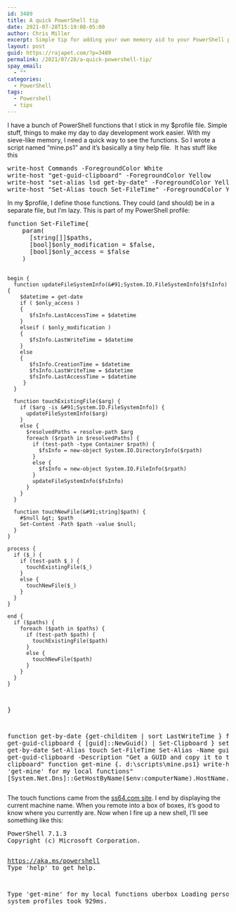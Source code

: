 ```yaml
---
id: 3489
title: A quick PowerShell tip
date: 2021-07-28T15:19:08-05:00
author: Chris Miller
excerpt: Simple tip for adding your own memory aid to your PowerShell profile.
layout: post
guid: https://rajapet.com/?p=3489
permalink: /2021/07/28/a-quick-powershell-tip/
spay_email:
  - ""
categories:
  - PowerShell
tags:
  - Powershell
  - tips
---
```

I have a bunch of PowerShell functions that I stick in my $profile file. Simple stuff, things to make my day to day development work easier. With my sieve-like memory, I need a quick way to see the functions. So I wrote a script named &#8220;mine.ps1&#8221; and it&#8217;s basically a tiny help file.  It has stuff like this

<div class="wp-block-syntaxhighlighter-code ">
  <pre class="brush: powershell; title: ; notranslate" title="">
write-host Commands -ForegroundColor White
write-host "get-guid-clipboard" -ForegroundColor Yellow
write-host "set-alias lsd get-by-date" -ForegroundColor Yellow
write-host "Set-Alias touch Set-FileTime" -ForegroundColor Yellow
</pre>
</div>

In my $profile, I define those functions. They could (and should) be in a separate file, but I&#8217;m lazy. This is part of my PowerShell profile:

<div class="wp-block-syntaxhighlighter-code ">
  <pre class="brush: powershell; title: ; notranslate" title="">
function Set-FileTime{
    param(
      &#91;string&#91;]]$paths,
      &#91;bool]$only_modification = $false,
      &#91;bool]$only_access = $false
    )
  
    begin {
      function updateFileSystemInfo(&#91;System.IO.FileSystemInfo]$fsInfo) {
        $datetime = get-date
        if ( $only_access )
        {
           $fsInfo.LastAccessTime = $datetime
        }
        elseif ( $only_modification )
        {
           $fsInfo.LastWriteTime = $datetime
        }
        else
        {
           $fsInfo.CreationTime = $datetime
           $fsInfo.LastWriteTime = $datetime
           $fsInfo.LastAccessTime = $datetime
         }
      }
     
      function touchExistingFile($arg) {
        if ($arg -is &#91;System.IO.FileSystemInfo]) {
          updateFileSystemInfo($arg)
        }
        else {
          $resolvedPaths = resolve-path $arg
          foreach ($rpath in $resolvedPaths) {
            if (test-path -type Container $rpath) {
              $fsInfo = new-object System.IO.DirectoryInfo($rpath)
            }
            else {
              $fsInfo = new-object System.IO.FileInfo($rpath)
            }
            updateFileSystemInfo($fsInfo)
          }
        }
      }
     
      function touchNewFile(&#91;string]$path) {
        #$null &gt; $path
        Set-Content -Path $path -value $null;
      }
    }
   
    process {
      if ($_) {
        if (test-path $_) {
          touchExistingFile($_)
        }
        else {
          touchNewFile($_)
        }
      }
    }
   
    end {
      if ($paths) {
        foreach ($path in $paths) {
          if (test-path $path) {
            touchExistingFile($path)
          }
          else {
            touchNewFile($path)
          }
        }
      }
    }
  }

function get-by-date {get-childitem | sort LastWriteTime }
function get-guid-clipboard { &#91;guid]::NewGuid() | Set-Clipboard }
set-alias lsd get-by-date
Set-Alias touch Set-FileTime
Set-Alias -Name guidc -Value get-guid-clipboard -Description "Get a GUID and copy it to the clipboard"
function get-mine {. d:\\scripts\mine.ps1}
write-host "Type 'get-mine' for my local functions"
&#91;System.Net.Dns]::GetHostByName($env:computerName).HostName.ToLower()
</pre>
</div>

The touch functions came from the [ss64.com site](https://ss64.com/ps/syntax-touch.html). I end by displaying the current machine name. When you remote into a box of boxes, it&#8217;s good to know where you currently are. Now when I fire up a new shell, I&#8217;ll see something like this:

<div class="wp-block-syntaxhighlighter-code ">
  <pre class="brush: plain; gutter: false; title: ; notranslate" title="">
PowerShell 7.1.3
Copyright (c) Microsoft Corporation.

https://aka.ms/powershell
Type 'help' to get help.

Type 'get-mine' for my local functions
uberbox
Loading personal and system profiles took 929ms.
</pre>
</div>